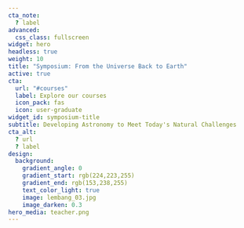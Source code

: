 ```yaml
---
cta_note:
  ? label
advanced:
  css_class: fullscreen
widget: hero
headless: true
weight: 10
title: "Symposium: From the Universe Back to Earth"
active: true
cta:
  url: "#courses"
  label: Explore our courses
  icon_pack: fas
  icon: user-graduate
widget_id: symposium-title
subtitle: Developing Astronomy to Meet Today's Natural Challenges
cta_alt:
  ? url
  ? label
design:
  background:
    gradient_angle: 0
    gradient_start: rgb(224,223,255)
    gradient_end: rgb(153,238,255)
    text_color_light: true
    image: lembang_03.jpg
    image_darken: 0.3
hero_media: teacher.png
---
```


